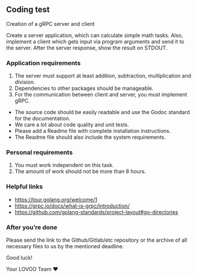 ## Coding test

Creation of a gRPC server and client

Create a server application, which can calculate simple math tasks. Also, implement a
client which gets input via program arguments and send it to the server. After the server
response, show the result on STDOUT.

### Application requirements
1. The server must support at least addition, subtraction, multiplication and division.
2. Dependencies to other packages should be manageable.
3. For the communication between client and server, you must implement gRPC.

- The source code should be easily readable and use the Godoc standard for the
documentation. 
- We care a lot about code quality and unit tests. 
- Please add a Readme file with complete installation instructions. 
- The Readme file should also include the system requirements.

### Personal requirements
1. You must work independent on this task.
2. The amount of work should not be more than 8 hours.

### Helpful links
-  https://tour.golang.org/welcome/1
- https://grpc.io/docs/what-is-grpc/introduction/
- https://github.com/golang-standards/project-layout#go-directories

### After you’re done
Please send the link to the Github/Gitlab/etc repository or the archive of all
necessary files to us by the mentioned deadline.

Good luck!

Your LOVOO Team ❤️